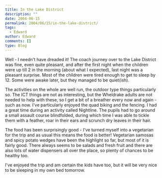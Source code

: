```yaml
---
title: In the Lake District
description: ""
date: 2004-06-15
permalink: 2004/06/15/in-the-lake-district/
tags:
  - Edward
author: Edward
comments: []
type: Blog
---
```


Well - I needn\'t have dreaded it! The coach journey over to the Lake
District was fine, even quite pleasant, and after the first night when
the children were up till 2 in the morning (about what I expected), last
night was a pleasant surprise. Most of the children were tired enough to
get to sleep by 12. Some were awake later, but they managed to be
quiet(ish).

The activities on the whole are well run, the outdoor type things
particularly so. The ICT things are not as interesting, but the
Wheldrake adults are not needed to help with these, so I get a bit of a
breather every now and again - such as now. I\'ve particularly enjoyed
the quad biking and the fencing. I had a great time during an activity
called Nightline. The pupils had to go around a small assault course
blindfolded, during which time I was able to tickle them with a feather,
roar in their ears and scrunch dry leaves in their hair.

The food has been surprisingly good - I\'ve turned myself into a
vegetarian for the trip and as usual this means the food is better!
Vegetarian samosas and spicy potato wedges have been the highlight so
far, but most of it is fairly good. There always seems to be salads and
fresh fruit and there are also lots of water dispensers all over the
place, so plenty of chances to be healthy too.

I\'ve enjoyed the trip and am certain the kids have too, but it will be
very nice to be sleeping in my own bed tomorrow.


